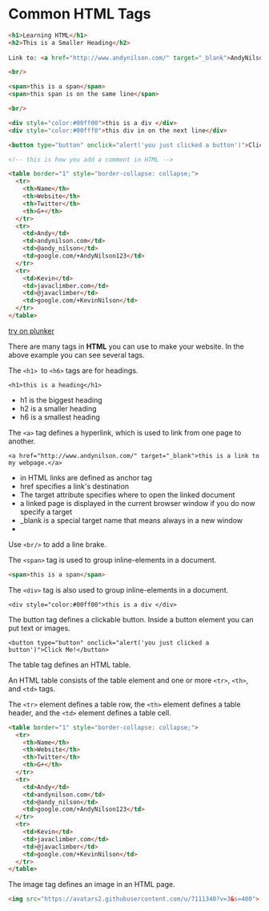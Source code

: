 # Common HTML Tags



```html
<h1>Learning HTML</h1>
<h2>This is a Smaller Heading</h2>
    
Link to: <a href="http://www.andynilson.com/" target="_blank">AndyNilson.com</a>

<br/>

<span>this is a span</span>
<span>this span is on the same line</span>

<br/>

<div style="color:#00ff00">this is a div </div>
<div style="color:#00fff0">this div in on the next line</div>

<button type="button" onclick="alert('you just clicked a button')">Click Me!</button>

<!-- this is how you add a comment in HTML -->

<table border="1" style="border-collapse: collapse;">
  <tr>
    <th>Name</th>
    <th>Website</th>
    <th>Twitter</th>
    <th>G+</th>
  </tr>
  <tr>
    <td>Andy</td>
    <td>andynilson.com</td>
    <td>@andy_nilson</td>
    <td>google.com/+AndyNilson123</td>
  </tr>
  <tr>    
    <td>Kevin</td>
    <td>javaclimber.com</td>
    <td>@javaclimber</td>
    <td>google.com/+KevinNilson</td>
  </tr>
</table>
```
[try on plunker](http://plnkr.co/edit/bqRFSPf9ZDuA9Ddu30fw?p=preview)

There are many tags in **HTML** you can use to make your website.  In the above example you can see several tags.

The ```<h1> ```to ```<h6>``` tags are for headings.  
```
<h1>this is a heading</h1>
```

* h1 is the biggest heading
* h2 is a smaller heading
* h6 is a smallest heading


The ```<a>``` tag defines a hyperlink, which is used to link from one page to another.
```
<a href="http://www.andynilson.com/" target="_blank">this is a link to my webpage.</a>
```

* in HTML links are defined as anchor tag
* href specifies a link's destination
* The target attribute specifies where to open the linked document
* a linked page is displayed in the current browser window if you do now specify a target
* _blank is a special target name that means always in a new window
* 


Use ```<br/>``` to add a line brake.


The ```<span>``` tag is used to group inline-elements in a document.
```html
<span>this is a span</span>
```

The ```<div>``` tag is also used to group inline-elements in a document.
```
<div style="color:#00ff00">this is a div </div>
```



The button tag defines a clickable button.
Inside a button element you can put text or images. 

```<button type="button" onclick="alert('you just clicked a button')">Click Me!</button>```


The table tag defines an HTML table.

An HTML table consists of the table element and one or more ```<tr>```, ```<th>```, and ```<td>``` tags.

The ```<tr>``` element defines a table row, the ```<th>``` element defines a table header, and the ```<td>``` element defines a table cell.


```html
<table border="1" style="border-collapse: collapse;">
  <tr>
    <th>Name</th>
    <th>Website</th>
    <th>Twitter</th>
    <th>G+</th>
  </tr>
  <tr>
    <td>Andy</td>
    <td>andynilson.com</td>
    <td>@andy_nilson</td>
    <td>google.com/+AndyNilson123</td>
  </tr>
  <tr>    
    <td>Kevin</td>
    <td>javaclimber.com</td>
    <td>@javaclimber</td>
    <td>google.com/+KevinNilson</td>
  </tr>
</table>
```


The image tag defines an image in an HTML page.
```html
<img src="https://avatars2.githubusercontent.com/u/7111340?v=3&s=400">
```






     



  
  
  
  
  
  
  
  
  
  


  
  
  
  
  
  
  
  
  
